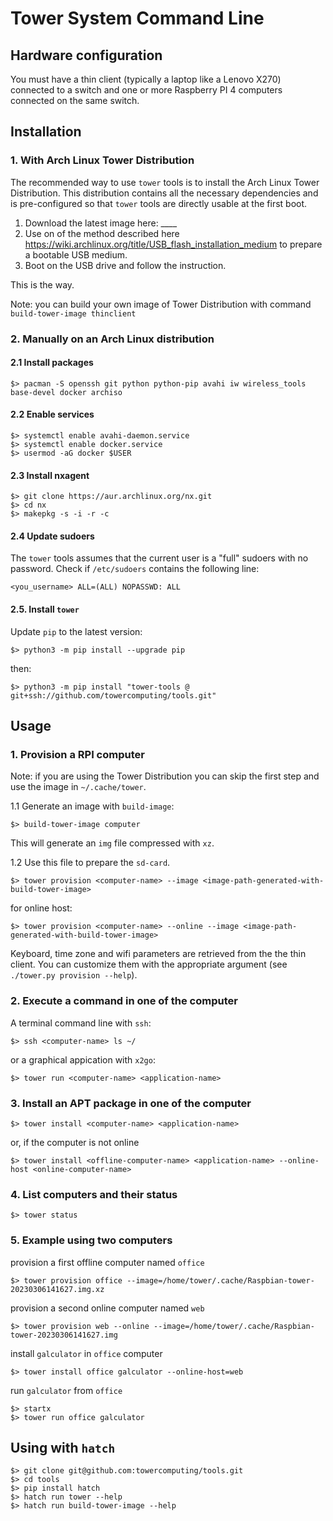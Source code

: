 # Tower System Command Line

## Hardware configuration

You must have a thin client (typically a laptop like a Lenovo X270) connected to a switch and one or more Raspberry PI 4 computers connected on the same switch.

## Installation

### 1. With Arch Linux Tower Distribution

The recommended way to use  `tower` tools is to install the Arch Linux Tower Distribution. This distribution contains all the necessary dependencies and is pre-configured so that `tower` tools are directly usable at the first boot.
1. Download the latest image here: ____
2. Use on of the method described here https://wiki.archlinux.org/title/USB_flash_installation_medium to prepare a bootable USB medium.
3. Boot on the USB drive and follow the instruction.

This is the way.

Note: you can build your own image of Tower Distribution with command `build-tower-image thinclient`

### 2. Manually on an Arch Linux distribution

#### 2.1 Install packages

```
$> pacman -S openssh git python python-pip avahi iw wireless_tools base-devel docker archiso
```

#### 2.2 Enable services

```
$> systemctl enable avahi-daemon.service
$> systemctl enable docker.service
$> usermod -aG docker $USER
```

#### 2.3 Install nxagent

```
$> git clone https://aur.archlinux.org/nx.git
$> cd nx
$> makepkg -s -i -r -c
```

#### 2.4 Update sudoers

The `tower` tools assumes that the current user is a "full" sudoers with no password.
Check if `/etc/sudoers` contains the following line:

```
<you_username> ALL=(ALL) NOPASSWD: ALL
```

#### 2.5. Install `tower`

Update `pip` to the latest version:

```
$> python3 -m pip install --upgrade pip
```

then:

```
$> python3 -m pip install "tower-tools @ git+ssh://github.com/towercomputing/tools.git"
```

## Usage

### 1. Provision a RPI computer

Note: if you are using the Tower Distribution you can skip the first step and use the image in `~/.cache/tower`.

1.1 Generate an image with `build-image`:

```
$> build-tower-image computer
```

This will generate an `img` file compressed with `xz`.

1.2 Use this file to prepare the `sd-card`.

```
$> tower provision <computer-name> --image <image-path-generated-with-build-tower-image>
```

for online host:

```
$> tower provision <computer-name> --online --image <image-path-generated-with-build-tower-image>
```

Keyboard, time zone and wifi parameters are retrieved from the the thin client. You can customize them with the appropriate argument (see `./tower.py provision --help`).

### 2. Execute a command in one of the computer

A terminal command line with `ssh`:

```
$> ssh <computer-name> ls ~/
```

or a graphical appication with `x2go`:

```
$> tower run <computer-name> <application-name>
```

###  3. Install an APT package in one of the computer

```
$> tower install <computer-name> <application-name>
```

or, if the computer is not online

```
$> tower install <offline-computer-name> <application-name> --online-host <online-computer-name> 
```

### 4. List computers and their status

```
$> tower status
```

### 5. Example using two computers

provision a first offline computer named `office`

```
$> tower provision office --image=/home/tower/.cache/Raspbian-tower-20230306141627.img.xz
```

provision a second online computer named `web`

```
$> tower provision web --online --image=/home/tower/.cache/Raspbian-tower-20230306141627.img
```

install `galculator` in `office` computer

```
$> tower install office galculator --online-host=web
```

run `galculator` from `office`

```
$> startx
$> tower run office galculator
```

## Using with `hatch`

```
$> git clone git@github.com:towercomputing/tools.git
$> cd tools
$> pip install hatch
$> hatch run tower --help
$> hatch run build-tower-image --help
```